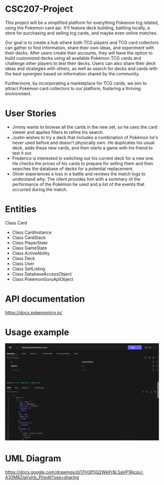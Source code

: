 # CSC207-Project
This project will be a simplified platform for everything Pokemon tcg related, using the Pokemon card api. It'll feature deck building, battling locally, a store for purchasing and selling tcg cards, and maybe even online matches.

Our goal is to create a hub where both TCG players and TCG card collectors can gather to find information, share their own ideas, and experiment with their decks. After users create their accounts, they will have the option to build customized decks using all available Pokémon TCG cards and challenge other players to test their decks. Users can also share their deck ideas and strategies with others, as well as search for decks and cards with the best synergies based on information shared by the community.

Furthermore, by incorporating a marketplace for TCG cards, we aim to attract Pokémon card collectors to our platform, fostering a thriving environment.

# User Stories
- Jimmy wants to browse all the cards in the new set, so he uses the card viewer and applies filters to refine his search.
- Justin wishes to try a deck that includes a combination of Pokémon he's never used before and doesn't physically own. He duplicates his usual deck, adds these new cards, and then starts a game with his friend to test it out.
- Frederico is interested in switching out his current deck for a new one. He checks the prices of his cards to prepare for selling them and then searches the database of decks for a potential replacement.
- Oliver experiences a loss in a battle and reviews the match logs to understand why. The client provides him with a summary of the performance of the Pokémon he used and a list of the events that occurred during the match.


# Entities

Class Card

- Class CardInstance
- Class CardStack
- Class PlayerState
- Class GameState
- Class ActiveAbility
- Class Deck
- Class User
- Class SellListing
- Class DatabaseAccessObject
- Class PokemonGuruApiObject


# API documentation
https://docs.pokemontcg.io/

# Usage example
![Example](resources/img/example1.png)

# UML Diagram
https://docs.google.com/drawings/d/17H3lf1jQ2WkPr8LSaVP1RicslJ-A33M8ZlaVulrb_PI/edit?usp=sharing
